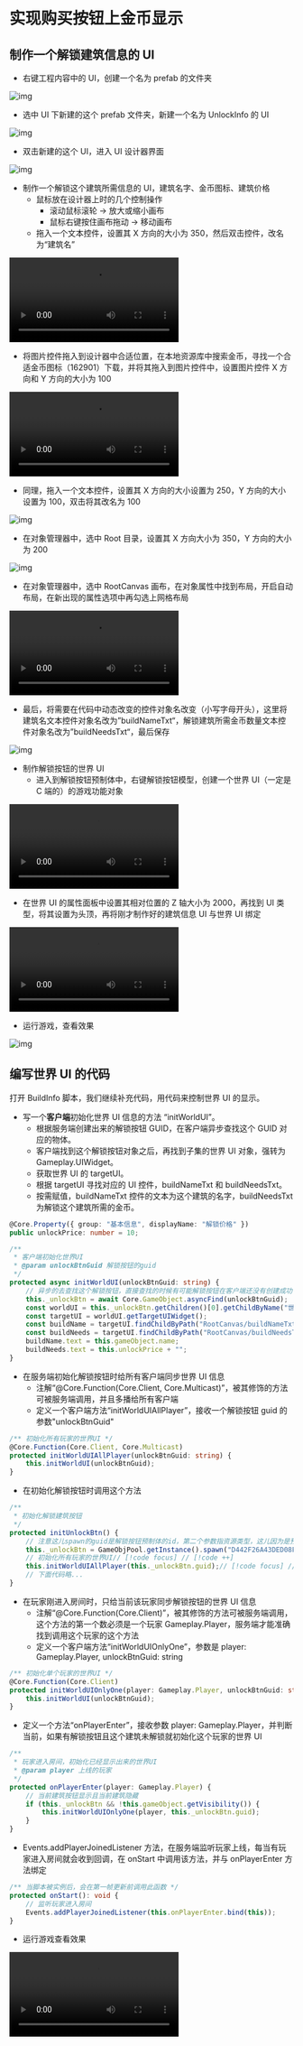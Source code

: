 # 实现购买按钮上金币显示

## 制作一个解锁建筑信息的 UI

- 右键工程内容中的 UI，创建一个名为 prefab 的文件夹

![img](https://arkimg.ark.online/1685416901450-84.webp)

- 选中 UI 下新建的这个 prefab 文件夹，新建一个名为 UnlockInfo 的 UI

![img](https://arkimg.ark.online/1685416910054-87.webp)

- 双击新建的这个 UI，进入 UI 设计器界面

![img](https://arkimg.ark.online/1685416919639-90.webp)

- 制作一个解锁这个建筑所需信息的 UI，建筑名字、金币图标、建筑价格
  - 鼠标放在设计器上时的几个控制操作
    - 滚动鼠标滚轮 -> 放大或缩小画布
    - 鼠标右键按住画布拖动 -> 移动画布
  - 拖入一个文本控件，设置其 X 方向的大小为 350，然后双击控件，改名为“建筑名”

<video controls src="https://arkimg.ark.online/14-6858500.mp4"></video>

- 将图片控件拖入到设计器中合适位置，在本地资源库中搜索金币，寻找一个合适金币图标（162901）下载，并将其拖入到图片控件中，设置图片控件 X 方向和 Y 方向的大小为 100

<video controls src="https://arkimg.ark.online/15-4015029.mp4"></video>

- 同理，拖入一个文本控件，设置其 X 方向的大小设置为 250，Y 方向的大小设置为 100，双击将其改名为 100

![img](https://arkimg.ark.online/1685417075071-93.webp)

- 在对象管理器中，选中 Root 目录，设置其 X 方向大小为 350，Y 方向的大小为 200

![img](https://arkimg.ark.online/1685417084966-96.webp)

- 在对象管理器中，选中 RootCanvas 画布，在对象属性中找到布局，开启自动布局，在新出现的属性选项中再勾选上网格布局

<video controls src="https://arkimg.ark.online/16-6498221.mp4"></video>

- 最后，将需要在代码中动态改变的控件对象名改变（小写字母开头），这里将建筑名文本控件对象名改为”buildNameTxt“，解锁建筑所需金币数量文本控件对象名改为”buildNeedsTxt“，最后保存

![img](https://arkimg.ark.online/1685417132150-99.webp)

- 制作解锁按钮的世界 UI
  - 进入到解锁按钮预制体中，右键解锁按钮模型，创建一个世界 UI（一定是 C 端的）的游戏功能对象

<video controls src="https://arkimg.ark.online/17-1797840.mp4"></video>

- 在世界 UI 的属性面板中设置其相对位置的 Z 轴大小为 2000，再找到 UI 类型，将其设置为头顶，再将刚才制作好的建筑信息 UI 与世界 UI 绑定

<video controls src="https://arkimg.ark.online/18-2526552.mp4"></video>

- 运行游戏，查看效果

![img](https://arkimg.ark.online/1685417215325-102.webp)

## 编写世界 UI 的代码

打开 BuildInfo 脚本，我们继续补充代码，用代码来控制世界 UI 的显示。

- 写一个**客户端**初始化世界 UI 信息的方法 “initWorldUI”。
  - 根据服务端创建出来的解锁按钮 GUID，在客户端异步查找这个 GUID 对应的物体。
  - 客户端找到这个解锁按钮对象之后，再找到子集的世界 UI 对象，强转为 Gameplay.UIWidget。
  - 获取世界 UI 的 targetUI。
  - 根据 targetUI 寻找对应的 UI 控件，buildNameTxt 和 buildNeedsTxt。
  - 按需赋值，buildNameTxt 控件的文本为这个建筑的名字，buildNeedsTxt 为解锁这个建筑所需的金币。

```TypeScript
@Core.Property({ group: "基本信息", displayName: "解锁价格" })
public unlockPrice: number = 10;

/**
 * 客户端初始化世界UI
 * @param unlockBtnGuid 解锁按钮的guid
 */
protected async initWorldUI(unlockBtnGuid: string) {
    // 异步的去查找这个解锁按钮，直接查找的时候有可能解锁按钮在客户端还没有创建成功
    this._unlockBtn = await Core.GameObject.asyncFind(unlockBtnGuid);
    const worldUI = this._unlockBtn.getChildren()[0].getChildByName("世界UI") as Gameplay.UIWidget;
    const targetUI = worldUI.getTargetUIWidget();
    const buildName = targetUI.findChildByPath("RootCanvas/buildNameTxt") as UI.TextBlock;
    const buildNeeds = targetUI.findChildByPath("RootCanvas/buildNeedsTxt") as UI.TextBlock;
    buildName.text = this.gameObject.name;
    buildNeeds.text = this.unlockPrice + "";
}
```

- 在服务端初始化解锁按钮时给所有客户端同步世界 UI 信息
  - 注解“@Core.Function(Core.Client, Core.Multicast)”，被其修饰的方法可被服务端调用，并且多播给所有客户端
  - 定义一个客户端方法“initWorldUIAllPlayer”，接收一个解锁按钮 guid 的参数"unlockBtnGuid"

```TypeScript
/** 初始化所有玩家的世界UI */
@Core.Function(Core.Client, Core.Multicast)
protected initWorldUIAllPlayer(unlockBtnGuid: string) {
    this.initWorldUI(unlockBtnGuid);
}
```

- 在初始化解锁按钮时调用这个方法

```TypeScript
/**
 * 初始化解锁建筑按钮
 */
protected initUnlockBtn() {
    // 注意这儿spawn的guid是解锁按钮预制体的id，第二个参数指资源类型，这儿因为是预制体的资源所以传递GameObjPoolSourceType.Prefab
    this._unlockBtn = GameObjPool.getInstance().spawn("D442F26A43DED08F57F592B57CC2B56E", GameObjPoolSourceType.Prefab);
    // 初始化所有玩家的世界UI// [!code focus] // [!code ++]
    this.initWorldUIAllPlayer(this._unlockBtn.guid);// [!code focus] // [!code ++]
    // 下面代码略...
}
```

- 在玩家刚进入房间时，只给当前该玩家同步解锁按钮的世界 UI 信息
  - 注解“@Core.Function(Core.Client)”，被其修饰的方法可被服务端调用，这个方法的第一个数必须是一个玩家 Gameplay.Player，服务端才能准确找到调用这个玩家的这个方法
  - 定义一个客户端方法“initWorldUIOnlyOne”，参数是 player: Gameplay.Player, unlockBtnGuid: string

```TypeScript
/** 初始化单个玩家的世界UI */
@Core.Function(Core.Client)
protected initWorldUIOnlyOne(player: Gameplay.Player, unlockBtnGuid: string) {
    this.initWorldUI(unlockBtnGuid);
}
```

- 定义一个方法“onPlayerEnter”，接收参数 player: Gameplay.Player，并判断当前，如果有解锁按钮且这个建筑未解锁就初始化这个玩家的世界 UI

```TypeScript
/**
 * 玩家进入房间，初始化已经显示出来的世界UI
 * @param player 上线的玩家
 */
protected onPlayerEnter(player: Gameplay.Player) {
    // 当前建筑按钮显示且当前建筑隐藏
    if (this._unlockBtn && !this.gameObject.getVisibility()) {
        this.initWorldUIOnlyOne(player, this._unlockBtn.guid);
    }
}
```

- Events.addPlayerJoinedListener 方法，在服务端监听玩家上线，每当有玩家进入房间就会收到回调，在 onStart 中调用该方法，并与 onPlayerEnter 方法绑定

```TypeScript
/** 当脚本被实例后，会在第一帧更新前调用此函数 */
protected onStart(): void {
    // 监听玩家进入房间
    Events.addPlayerJoinedListener(this.onPlayerEnter.bind(this));
}
```

- 运行游戏查看效果

<video controls src="https://arkimg.ark.online/19-4228004.mp4"></video>